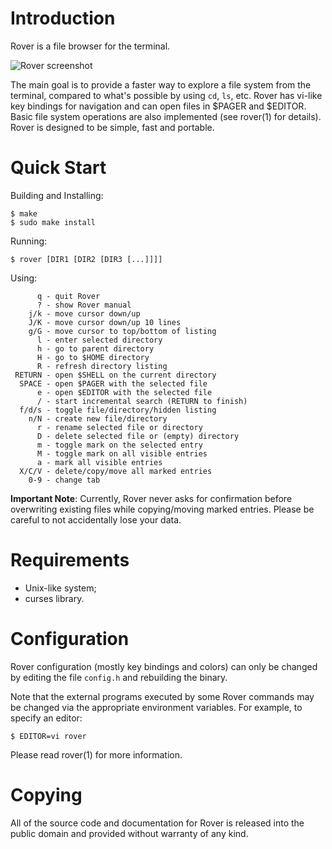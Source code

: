 Introduction
============

 Rover is a file browser for the terminal.

![Rover screenshot](/../screenshots/screenshot.png?raw=true "Screenshot")

 The main goal is to provide a faster way to explore a file system from the
terminal, compared to what's possible by using `cd`, `ls`, etc. Rover has
vi-like key bindings for navigation and can open files in $PAGER and $EDITOR.
Basic file system operations are also implemented (see rover(1) for details).
Rover is designed to be simple, fast and portable.


Quick Start
===========

 Building and Installing:
 ```
 $ make
 $ sudo make install
 ```

 Running:
 ```
 $ rover [DIR1 [DIR2 [DIR3 [...]]]]
 ```

 Using:
 ```
       q - quit Rover
       ? - show Rover manual
     j/k - move cursor down/up
     J/K - move cursor down/up 10 lines
     g/G - move cursor to top/bottom of listing
       l - enter selected directory
       h - go to parent directory
       H - go to $HOME directory
       R - refresh directory listing
  RETURN - open $SHELL on the current directory
   SPACE - open $PAGER with the selected file
       e - open $EDITOR with the selected file
       / - start incremental search (RETURN to finish)
   f/d/s - toggle file/directory/hidden listing
     n/N - create new file/directory
       r - rename selected file or directory
       D - delete selected file or (empty) directory
       m - toggle mark on the selected entry
       M - toggle mark on all visible entries
       a - mark all visible entries
   X/C/V - delete/copy/move all marked entries
     0-9 - change tab
 ```

**Important Note**: Currently, Rover never asks for confirmation before
overwriting existing files while copying/moving marked entries. Please be
careful to not accidentally lose your data.


Requirements
============

 * Unix-like system;
 * curses library.


Configuration
=============

 Rover configuration (mostly key bindings and colors) can only be changed by
editing the file `config.h` and rebuilding the binary.

 Note that the external programs executed by some Rover commands may be changed
via the appropriate environment variables. For example, to specify an editor:
 ```
 $ EDITOR=vi rover
 ```

 Please read rover(1) for more information.


Copying
=======

 All of the source code and documentation for Rover is released into the public
domain and provided without warranty of any kind.
